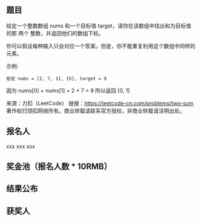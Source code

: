## 题目
给定一个整数数组 nums 和一个目标值 target，请你在该数组中找出和为目标值的那 两个 整数，并返回他们的数组下标。

你可以假设每种输入只会对应一个答案。但是，你不能重复利用这个数组中同样的元素。

示例:

    给定 nums = [2, 7, 11, 15], target = 9

因为 nums[0] + nums[1] = 2 + 7 = 9
所以返回 [0, 1]

来源：力扣（LeetCode）
链接：https://leetcode-cn.com/problems/two-sum
    著作权归领扣网络所有。商业转载请联系官方授权，非商业转载请注明出处。
    
 ## 报名人
 xxx
 xxx
 xxx
 
 ## 奖金池（报名人数 * 10RMB）
 
 ## 结果公布
 
 ## 获奖人
 
